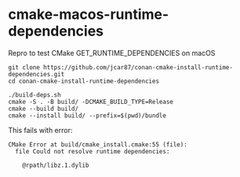 # cmake-macos-runtime-dependencies
Repro to test CMake GET_RUNTIME_DEPENDENCIES on macOS

```
git clone https://github.com/jcar87/conan-cmake-install-runtime-dependencies.git
cd conan-cmake-install-runtime-dependencies 

./build-deps.sh
cmake -S . -B build/ -DCMAKE_BUILD_TYPE=Release
cmake --build build/
cmake --install build/ --prefix=$(pwd)/bundle
```

This fails with error:
```
CMake Error at build/cmake_install.cmake:55 (file):
  file Could not resolve runtime dependencies:

    @rpath/libz.1.dylib
```


